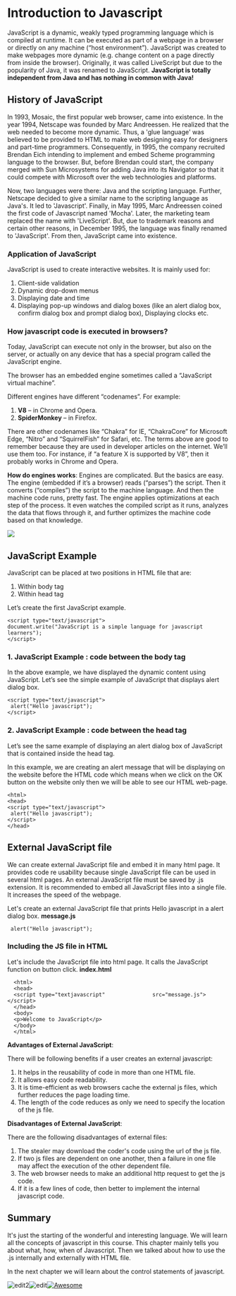 # Introduction to Javascript

JavaScript is a dynamic, weakly typed programming language which is compiled at
runtime. It can be executed as part of a webpage in a browser or directly on any
machine (“host environment”). JavaScript was created to make webpages more dynamic (e.g. change content on a page directly from inside the browser). Originally, it was called LiveScript but due to the popularity of Java, it was renamed to JavaScript. **JavaScript is totally independent from Java and has nothing in common with Java!**

## History of JavaScript
In 1993, Mosaic, the first popular web browser, came into existence. In the year 1994, Netscape was founded by Marc Andreessen. He realized that the web needed to become more dynamic. Thus, a 'glue language' was believed to be provided to HTML to make web designing easy for designers and part-time programmers. Consequently, in 1995, the company recruited Brendan Eich intending to implement and embed Scheme programming language to the browser. But, before Brendan could start, the company merged with Sun Microsystems for adding Java into its Navigator so that it could compete with Microsoft over the web technologies and platforms. 

Now, two languages were there: Java and the scripting language. Further, Netscape decided to give a similar name to the scripting language as Java's. It led to 'Javascript'. Finally, in May 1995, Marc Andreessen coined the first code of Javascript named 'Mocha'. Later, the marketing team replaced the name with 'LiveScript'. But, due to trademark reasons and certain other reasons, in December 1995, the language was finally renamed to 'JavaScript'. From then, JavaScript came into existence.

### Application of JavaScript
JavaScript is used to create interactive websites. It is mainly used for:

1. Client-side validation
2. Dynamic drop-down menus
3. Displaying date and time
4. Displaying pop-up windows and dialog boxes (like an alert dialog box, confirm dialog box and prompt dialog box),
Displaying clocks etc.

### How javascript code is executed in browsers?
Today, JavaScript can execute not only in the browser, but also on the server, or actually on any device that has a special program called the JavaScript engine.

The browser has an embedded engine sometimes called a “JavaScript virtual machine”.

Different engines have different “codenames”. For example:

1. **V8** – in Chrome and Opera.
2. **SpiderMonkey** – in Firefox.

There are other codenames like “Chakra” for IE, “ChakraCore” for Microsoft Edge, “Nitro” and “SquirrelFish” for Safari, etc.
The terms above are good to remember because they are used in developer articles on the internet. We’ll use them too. For instance, if “a feature X is supported by V8”, then it probably works in Chrome and Opera.

**How do engines works**: Engines are complicated. But the basics are easy. The engine (embedded if it’s a browser) reads (“parses”) the script. Then it converts (“compiles”) the script to the machine language. And then the machine code runs, pretty fast. The engine applies optimizations at each step of the process. It even watches the compiled script as it runs, analyzes the data that flows through it, and further optimizes the machine code based on that knowledge.

<p text-align="center"><img src="https://user-images.githubusercontent.com/54719422/101372125-8ffd6200-38d1-11eb-9046-bfac2e1f4a9e.png"></p>

## JavaScript Example
JavaScript can be placed at two positions in HTML file that are:
1. Within body tag
2. Within head tag

Let’s create the first JavaScript example.

    <script type="text/javascript">  
    document.write("JavaScript is a simple language for javascript learners");  
    </script>  

### 1. JavaScript Example : code between the body tag
In the above example, we have displayed the dynamic content using JavaScript. Let’s see the simple example of JavaScript that displays alert dialog box.

    <script type="text/javascript">  
     alert("Hello javascript");  
    </script>      

### 2. JavaScript Example : code between the head tag
Let’s see the same example of displaying an alert dialog box of JavaScript that is contained inside the head tag.

In this example, we are creating an alert message that will be displaying on the website before the HTML code which means when we click on the OK button on the website only then we will be able to see our HTML web-page.

    <html>  
    <head>  
    <script type="text/javascript">  
     alert("Hello javascript"); 
    </script>  
    </head>  

## External JavaScript file
We can create external JavaScript file and embed it in many html page. It provides code re usability because single JavaScript file can be used in several html pages. An external JavaScript file must be saved by .js extension. It is recommended to embed all JavaScript files into a single file. It increases the speed of the webpage.

Let's create an external JavaScript file that prints Hello javascript in a alert dialog box. **message.js**
  
     alert("Hello javascript");  

### Including the JS file in HTML
Let's include the JavaScript file into html page. It calls the JavaScript function on button click. **index.html**

      <html>  
      <head>  
      <script type="textjavascript"               src="message.js"></script>  
      </head>  
      <body>  
      <p>Welcome to JavaScript</p>  
      </body>  
      </html>  
**Advantages of External JavaScript**:

There will be following benefits if a user creates an external javascript:

1. It helps in the reusability of code in more than one HTML file.
2. It allows easy code readability.
3. It is time-efficient as web browsers cache the external js files, which further reduces the page loading time.
4. The length of the code reduces as only we need to specify the location of the js file.

**Disadvantages of External JavaScript**: 

There are the following disadvantages of external files:

1. The stealer may download the coder's code using the url of the js file.
2. If two js files are dependent on one another, then a failure in one file may affect the execution of the other dependent file.
3. The web browser needs to make an additional http request to get the js code.
4. If it is a few lines of code, then better to implement the internal javascript code.

## Summary
It's just the starting of the wonderful and interesting language. We will learn all the concepts of javascript in this course. This chapter mainly tells you about what, how, when of Javascript. Then we talked about how to use the .js internally and externally with HTML file.

In the next chapter we will learn about the control statements of javascript.



![edit2](https://img.shields.io/static/v1?label=Source&message=www.javatpoint.org&color=orange)![edit](https://img.shields.io/static/v1?label=PRs&message=Welcome&color=<COLOR>)[![Awesome](https://cdn.rawgit.com/sindresorhus/awesome/d7305f38d29fed78fa85652e3a63e154dd8e8829/media/badge.svg)](https://github.com/sindresorhus/awesome#readme)
